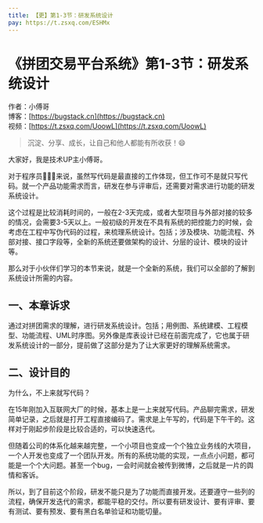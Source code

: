 ```yaml
---
title: 【更】第1-3节：研发系统设计
pay: https://t.zsxq.com/ESHMx
---
```


# 《拼团交易平台系统》第1-3节：研发系统设计

作者：小傅哥
<br/>博客：[https://bugstack.cn](https://bugstack.cn)
<br/>视频：[https://t.zsxq.com/UoowL](https://t.zsxq.com/UoowL)

> 沉淀、分享、成长，让自己和他人都能有所收获！😄

大家好，我是技术UP主小傅哥。

对于程序员👨🏻‍💻来说，虽然写代码是最直接的工作体现，但工作可不是就只写代码。就一个产品功能需求而言，研发在参与评审后，还需要对需求进行功能的研发系统设计。

这个过程是比较消耗时间的，一般在2-3天完成，或者大型项目与外部对接的较多的情况，会需要3-5天以上。一般初级的开发在不具有系统的把控能力的时候，会考虑在工程中写伪代码的过程，来梳理系统设计。包括；涉及模块、功能流程、外部对接、接口字段等，全新的系统还要做架构的设计、分层的设计、模块的设计等。

那么对于小伙伴们学习的本节来说，就是一个全新的系统，我们可以全部的了解到系统设计所需的内容。

## 一、本章诉求

通过对拼团需求的理解，进行研发系统设计。包括；用例图、系统建模、工程模型、功能流程、UML时序图。另外像是库表设计已经在前面完成了，它也属于研发系统设计的一部分，提前做了这部分是为了让大家更好的理解系统需求。

## 二、设计目的

为什么，不上来就写代码？

在15年刚加入互联网大厂的时候，基本上是一上来就写代码。产品聊完需求，研发简单记录，之后就是打开工程直接编码了。需求是上午写的，代码是下午干的。这样对于刚起步阶段是比较合适的，可以快速迭代。

但随着公司的体系化越来越完整，一个小项目也变成一个个独立业务线的大项目，一个人开发也变成了一个团队开发。所有的系统功能的实现，一点点小问题，都可能是一个个大问题。甚至一个bug，一会时间就会被传到微博，之后就是一片的舆情和客诉。

所以，到了目前这个阶段，研发不能只是为了功能而直接开发。还要遵守一些列的流程，确保开发迭代的需求，都能平稳的交付。所以要有研发设计、要有评审、要有测试、要有预发、要有黑白名单验证和功能切量。
